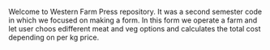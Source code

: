 Welcome to Western Farm Press repository. It was a second semester code in which we focused on making a form. In this form we operate a farm and let user choos edifferent meat and veg options and calculates the total cost depending on per kg price. 
